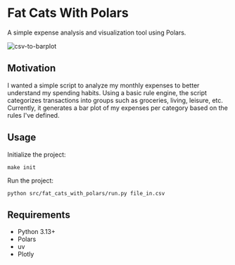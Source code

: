 # Fat Cats With Polars

A simple expense analysis and visualization tool using Polars.

![csv-to-barplot](docs/img/csv_to_barplot.png)

## Motivation

I wanted a simple script to analyze my monthly expenses to better understand my spending habits.
Using a basic rule engine, the script categorizes transactions into groups such as groceries, living, leisure, etc.
Currently, it generates a bar plot of my expenses per category based on the rules I've defined.

## Usage

Initialize the project:

```shell
make init
```

Run the project:

```shell
python src/fat_cats_with_polars/run.py file_in.csv
```

## Requirements

- Python 3.13+
- Polars
- uv
- Plotly
